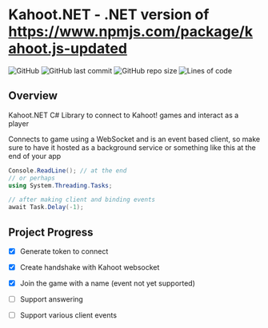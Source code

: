 # Kahoot.NET - .NET version of https://www.npmjs.com/package/kahoot.js-updated

![GitHub](https://img.shields.io/github/license/ac111897/Kahoot.NET)
![GitHub last commit](https://img.shields.io/github/last-commit/ac111897/Kahoot.NET)
![GitHub repo size](https://img.shields.io/github/repo-size/ac111897/Kahoot.NET)
![Lines of code](https://img.shields.io/tokei/lines/github/ac111897/Kahoot.NET)

## Overview
Kahoot.NET C# Library to connect to Kahoot! games and interact as a player

Connects to game using a WebSocket and is an event based client, so make sure to have it hosted as a background service or something like this at the end of your app
```cs
Console.ReadLine(); // at the end
// or perhaps
using System.Threading.Tasks;

// after making client and binding events
await Task.Delay(-1);
```

## Project Progress

- [x] Generate token to connect
- [x] Create handshake with Kahoot websocket

- [x] Join the game with a name (event not yet supported)
- [ ] Support answering
- [ ] Support various client events

